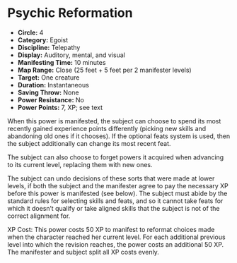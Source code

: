 # Psychic Reformation

- **Circle:** 4
- **Category:** Egoist
- **Discipline:** Telepathy
- **Display:** Auditory, mental, and visual
- **Manifesting Time:** 10 minutes
- **Map Range:** Close (25 feet + 5 feet per 2 manifester levels)
- **Target:** One creature
- **Duration:** Instantaneous
- **Saving Throw:** None
- **Power Resistance:** No
- **Power Points:** 7, XP; see text

When this power is manifested, the subject can choose to spend its most recently gained experience points differently (picking new skills and abandoning old ones if it chooses). If the optional feats system is used, then the subject additionally can change its most recent feat.

The subject can also choose to forget powers it acquired when advancing to its current level, replacing them with new ones.

The subject can undo decisions of these sorts that were made at lower levels, if both the subject and the manifester agree to pay the necessary XP before this power is manifested (see below). The subject must abide by the standard rules for selecting skills and feats, and so it cannot take feats for which it doesn’t qualify or take aligned skills that the subject is not of the correct alignment for.

XP Cost: This power costs 50 XP to manifest to reformat choices made when the character reached her current level. For each additional previous level into which the revision reaches, the power costs an additional 50 XP. The manifester and subject split all XP costs evenly.
